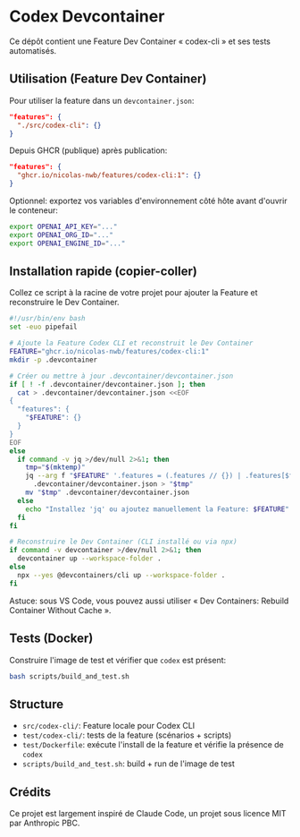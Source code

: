 # Codex Devcontainer

Ce dépôt contient une Feature Dev Container « codex-cli » et ses tests automatisés.

## Utilisation (Feature Dev Container)

Pour utiliser la feature dans un `devcontainer.json`:

```json
"features": {
  "./src/codex-cli": {}
}
```

Depuis GHCR (publique) après publication:

```json
"features": {
  "ghcr.io/nicolas-nwb/features/codex-cli:1": {}
}
```

Optionnel: exportez vos variables d'environnement côté hôte avant d'ouvrir le conteneur:

```bash
export OPENAI_API_KEY="..."
export OPENAI_ORG_ID="..."
export OPENAI_ENGINE_ID="..."
```

## Installation rapide (copier-coller)

Collez ce script à la racine de votre projet pour ajouter la Feature et reconstruire le Dev Container.

```bash
#!/usr/bin/env bash
set -euo pipefail

# Ajoute la Feature Codex CLI et reconstruit le Dev Container
FEATURE="ghcr.io/nicolas-nwb/features/codex-cli:1"
mkdir -p .devcontainer

# Créer ou mettre à jour .devcontainer/devcontainer.json
if [ ! -f .devcontainer/devcontainer.json ]; then
  cat > .devcontainer/devcontainer.json <<EOF
{
  "features": {
    "$FEATURE": {}
  }
}
EOF
else
  if command -v jq >/dev/null 2>&1; then
    tmp="$(mktemp)"
    jq --arg f "$FEATURE" '.features = (.features // {}) | .features[$f] = {}' \
      .devcontainer/devcontainer.json > "$tmp"
    mv "$tmp" .devcontainer/devcontainer.json
  else
    echo "Installez 'jq' ou ajoutez manuellement la Feature: $FEATURE" >&2
  fi
fi

# Reconstruire le Dev Container (CLI installé ou via npx)
if command -v devcontainer >/dev/null 2>&1; then
  devcontainer up --workspace-folder .
else
  npx --yes @devcontainers/cli up --workspace-folder .
fi
```

Astuce: sous VS Code, vous pouvez aussi utiliser « Dev Containers: Rebuild Container Without Cache ».

## Tests (Docker)

Construire l'image de test et vérifier que `codex` est présent:

```bash
bash scripts/build_and_test.sh
```

## Structure

- `src/codex-cli/`: Feature locale pour Codex CLI
- `test/codex-cli/`: tests de la feature (scénarios + scripts)
- `test/Dockerfile`: exécute l'install de la feature et vérifie la présence de `codex`
- `scripts/build_and_test.sh`: build + run de l'image de test

## Crédits

Ce projet est largement inspiré de Claude Code, un projet sous licence MIT par Anthropic PBC.